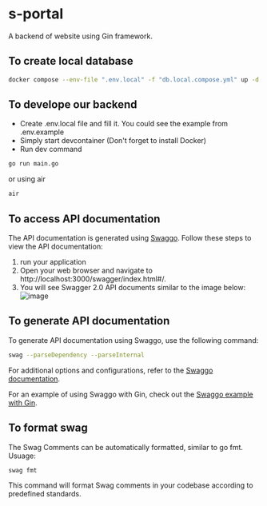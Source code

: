 # s-portal
A backend of website using Gin framework.

## To create local database
```bash
docker compose --env-file ".env.local" -f "db.local.compose.yml" up -d --build
```

## To develope our backend
- Create .env.local file and fill it. You could see the example from .env.example
- Simply start devcontainer (Don't forget to install Docker)
- Run dev command
```bash
go run main.go
```
  or using air
```bash
air
```

## To access API documentation
The API documentation is generated using [Swaggo](https://github.com/swaggo/swag?tab=readme-ov-file). Follow these steps to view the API documentation:
1. run your application
2. Open your web browser and navigate to http://localhost:3000/swagger/index.html#/.
3. You will see Swagger 2.0 API documents similar to the image below:
![image](https://github.com/KANOMTHER/s-portal/assets/89908219/0dffadce-ab9f-47ba-b23e-61a43783b2e5)

## To generate API documentation
To generate API documentation using Swaggo, use the following command:
```bash
swag --parseDependency --parseInternal
```
For additional options and configurations, refer to the [Swaggo documentation](https://github.com/swaggo/swag?tab=readme-ov-file#swag-cli).

For an example of using Swaggo with Gin, check out the [Swaggo example with Gin](https://github.com/swaggo/swag/tree/master/example/celler).

## To format swag
The Swag Comments can be automatically formatted, similar to go fmt.
Usuage:
```bash
swag fmt
```
This command will format Swag comments in your codebase according to predefined standards.
